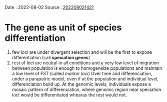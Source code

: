 Date : 2022-08-02
Source : [202208021421](bib_notes/202208021421.md)
# The gene as unit of species differentiation
1. few loci are under divergent selection and will be the first to expose differentiation (call __speciation genes__)
2. rest of loci are neutral in all conditions and a very low level of migration between population is enough to homogeneize populations and maintain a low level of FST (called _marker loci_)
Over time and differenciation, under a parapatric model, even if at the population and individual level, differenciation build up. At the genomic levels, individuals expose a mosaic pattern of differenciation, where genomic region near speciation loci would be differentiated whearas the rest would not.